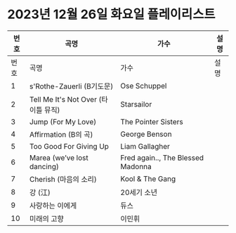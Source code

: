 # 2023년 12월 26일 화요일 플레이리스트

| 번호 | 곡명 | 가수 | 설명 |
|------|------|------|------|
| 번호 | 곡명 | 가수 | 설명 |
| 1 | s'Rothe-Zauerli (B기도문) | Ose Schuppel |  |
| 2 | Tell Me It's Not Over (타이틀 뮤직) | Starsailor |  |
| 3 | Jump (For My Love) | The Pointer Sisters |  |
| 4 | Affirmation (B의 곡) | George Benson |  |
| 5 | Too Good For Giving Up | Liam Gallagher |  |
| 6 | Marea (we’ve lost dancing) | Fred again.., The Blessed Madonna |  |
| 7 | Cherish (마음의 소리) | Kool & The Gang |  |
| 8 | 강 (江) | 20세기 소년 |  |
| 9 | 사랑하는 이에게 | 듀스 |  |
| 10 | 미래의 고향 | 이민휘 |  |
